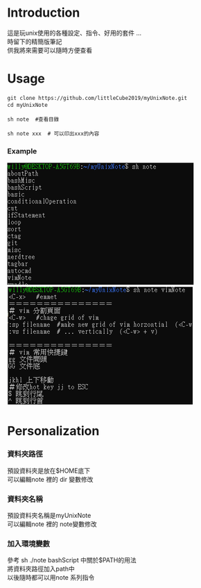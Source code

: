# Introduction
這是玩unix使用的各種設定、指令、好用的套件 ...  
時留下的精簡版筆記  
供我將來需要可以隨時方便查看  

# Usage
```
git clone https://github.com/littleCube2019/myUnixNote.git  
cd myUnixNote  

sh note  #查看目錄  

sh note xxx  # 可以印出xxx的內容  

```

### Example
![](./img/1.PNG)  
![](./img/2.PNG)  


# Personalization
### 資料夾路徑
預設資料夾是放在$HOME底下  
可以編輯note 裡的 dir 變數修改  

### 資料夾名稱
預設資料夾名稱是myUnixNote  
可以編輯note 裡的 note變數修改  

### 加入環境變數
參考 sh ./note bashScript 中關於$PATH的用法  
將資料夾路徑加入path中     
以後隨時都可以用note 系列指令   





